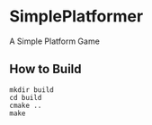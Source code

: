 # SimplePlatformer
A Simple Platform Game

## How to Build
```
mkdir build
cd build
cmake ..
make
```
